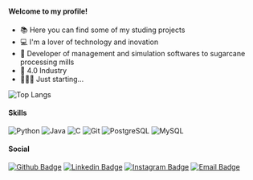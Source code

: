 ### <script>alert('Hello, World!');</script>

####  Welcome to my profile!


- 📚 Here you can find some of my studing projects
- 💻 I'm a lover of technology and inovation
- 🌱 Developer of management and simulation softwares to sugarcane processing mills
- 🚀 4.0 Industry
- 🏃🏾‍♂️ Just starting...

![Top Langs](https://github-readme-stats.vercel.app/api/top-langs/?username=isaacnwt&layout=compact&theme=radical)

#### Skills

![Python](https://img.shields.io/badge/Python-306998?style=flat-square&logo=python&logoColor=FFD43B)
![Java](https://img.shields.io/badge/Java-ED8B00?style=flat-square&logo=java&logoColor=white)
![C](https://img.shields.io/badge/C-00599C?style=flat-square&logo=c&logoColor=white)
![Git](https://img.shields.io/badge/-Git-F05032?style=flat-square&logo=git&logoColor=white)
![PostgreSQL](https://img.shields.io/badge/PostgreSQL-316192?style=flat-square&logo=postgresql&logoColor=white)
![MySQL](https://img.shields.io/badge/MySQL-00000F?style=flat-square&logo=mysql&logoColor=white)



#### Social
[![Github Badge](https://img.shields.io/badge/-Github-000?style=flat-square&logo=Github&logoColor=white&link=https://github.com/isaacnwt)](https://github.com/isaacnwt)
[![Linkedin Badge](https://img.shields.io/badge/-LinkedIn-blue?style=flat-square&logo=Linkedin&logoColor=white&link=https://www.linkedin.com/in/isaac-newton-andrade-9b67b01b7/)](https://www.linkedin.com/in/isaacnwt-andrade/)
[![Instagram Badge](https://img.shields.io/badge/Instagram-E4405F?style=flat-square&logo=instagram&logoColor=white&link=https://www.instagram.com/isaac.nwt/)](https://www.instagram.com/isaac.nwt/)
[![Email Badge](https://img.shields.io/badge/Microsoft_Outlook-0078D4?style=flat-square&logo=microsoft-outlook&logoColor=white&link=mailto:isaacnewton02@hotmail.com)](mailto:isaacnewton02@hotmail.com)





